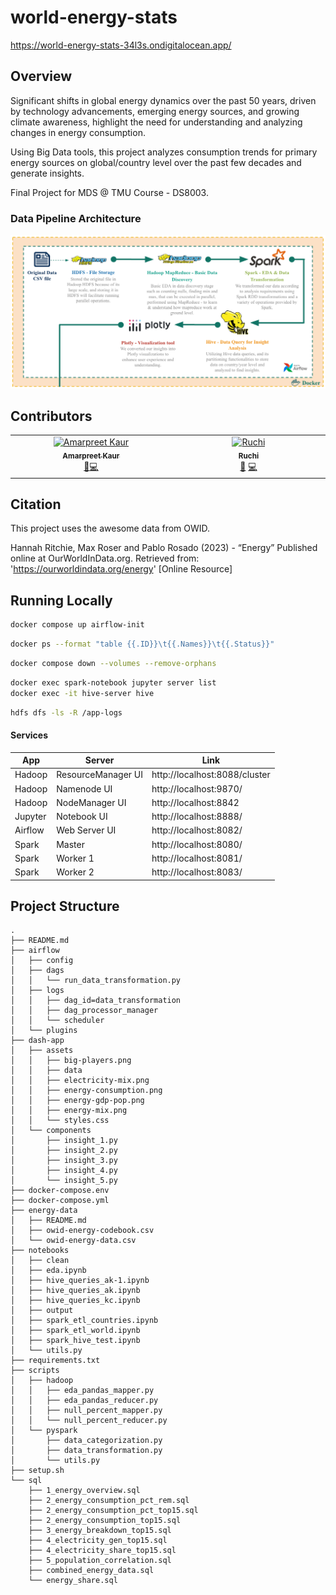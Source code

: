 # world-energy-stats

https://world-energy-stats-34l3s.ondigitalocean.app/


## Overview
Significant shifts in global energy dynamics over the past 50 years, driven by technology advancements, emerging energy sources, and growing climate awareness, highlight the need for understanding and analyzing changes in energy consumption.

Using Big Data tools, this project analyzes consumption trends for primary energy sources on global/country level over the past few decades and generate insights.

Final Project for MDS @ TMU Course - DS8003. 

### Data Pipeline Architecture
![process](process.png)


## Contributors

<!-- ALL-CONTRIBUTORS-LIST:START - Do not remove or modify this section -->
<!-- prettier-ignore-start -->
<!-- markdownlint-disable -->
<table>
  <tbody>
    <tr>
      <td align="center" valign="top" width="14.28%"><a href="https://github.com/Amarpreet3"><img src="https://avatars.githubusercontent.com/u/96805692?v=4?s=100" width="100px;" alt="Amarpreet Kaur"/><br /><sub><b>Amarpreet Kaur</b></sub></a><br /><a href="#data-Amarpreet3" title="Data">🔣</a><a href="#code-Amarpreet3" title="Code">💻</a></td>
      <td align="center" valign="top" width="14.28%"><a href="https://github.com/ruchithakor"><img src="https://avatars.githubusercontent.com/u/68530125?v=4?s=100" width="100px;" alt="Ruchi "/><br /><sub><b>Ruchi </b></sub></a><br /><a href="#data-ruchithakor" title="Data">🔣</a> <a href="#code-ruchithakor" title="Code">💻</a></td>
    </tr>
  </tbody>
</table>

<!-- markdownlint-restore -->
<!-- prettier-ignore-end -->

<!-- ALL-CONTRIBUTORS-LIST:END -->


## Citation
This project uses the awesome data from OWID.

Hannah Ritchie, Max Roser and Pablo Rosado (2023) - “Energy” Published online at OurWorldInData.org. Retrieved from: 'https://ourworldindata.org/energy' [Online Resource]


## Running Locally

```bash
docker compose up airflow-init
```

```bash
docker ps --format "table {{.ID}}\t{{.Names}}\t{{.Status}}"
```

```bash
docker compose down --volumes --remove-orphans
```

```bash
docker exec spark-notebook jupyter server list
docker exec -it hive-server hive
```

```bash
hdfs dfs -ls -R /app-logs
```

#### Services
| App     | Server             | Link                          |
| ------- | ------------------ | ----------------------------- |
| Hadoop  | ResourceManager UI | http://localhost:8088/cluster |
| Hadoop  | Namenode UI        | http://localhost:9870/        |
| Hadoop  | NodeManager UI     | http://localhost:8842         | 
| Jupyter | Notebook UI        | http://localhost:8888/        |
| Airflow  | Web Server UI      | http://localhost:8082/        |
| Spark   | Master             | http://localhost:8080/        |
| Spark   | Worker 1           | http://localhost:8081/        |
| Spark   | Worker 2           | http://localhost:8083/        |


## Project Structure
```~/world-energy-stats# tree --gitignore -L 3
.
├── README.md
├── airflow
│   ├── config
│   ├── dags
│   │   └── run_data_transformation.py
│   ├── logs
│   │   ├── dag_id=data_transformation
│   │   ├── dag_processor_manager
│   │   └── scheduler
│   └── plugins
├── dash-app
│   ├── assets
│   │   ├── big-players.png
│   │   ├── data
│   │   ├── electricity-mix.png
│   │   ├── energy-consumption.png
│   │   ├── energy-gdp-pop.png
│   │   ├── energy-mix.png
│   │   └── styles.css
│   └── components
│       ├── insight_1.py
│       ├── insight_2.py
│       ├── insight_3.py
│       ├── insight_4.py
│       └── insight_5.py
├── docker-compose.env
├── docker-compose.yml
├── energy-data
│   ├── README.md
│   ├── owid-energy-codebook.csv
│   └── owid-energy-data.csv
├── notebooks
│   ├── clean
│   ├── eda.ipynb
│   ├── hive_queries_ak-1.ipynb
│   ├── hive_queries_ak.ipynb
│   ├── hive_queries_kc.ipynb
│   ├── output
│   ├── spark_etl_countries.ipynb
│   ├── spark_etl_world.ipynb
│   ├── spark_hive_test.ipynb
│   └── utils.py
├── requirements.txt
├── scripts
│   ├── hadoop
│   │   ├── eda_pandas_mapper.py
│   │   ├── eda_pandas_reducer.py
│   │   ├── null_percent_mapper.py
│   │   └── null_percent_reducer.py
│   └── pyspark
│       ├── data_categorization.py
│       ├── data_transformation.py
│       └── utils.py
├── setup.sh
└── sql
    ├── 1_energy_overview.sql
    ├── 2_energy_consumption_pct_rem.sql
    ├── 2_energy_consumption_pct_top15.sql
    ├── 2_energy_consumption_top15.sql
    ├── 3_energy_breakdown_top15.sql
    ├── 4_electricity_gen_top15.sql
    ├── 4_electricity_share_top15.sql
    ├── 5_population_correlation.sql
    ├── combined_energy_data.sql
    └── energy_share.sql
```

